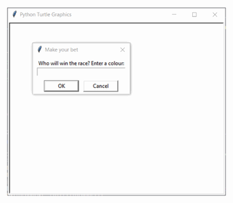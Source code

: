 ![Screenshot](https://github.com/rafaelmaframg/BootCamp-100DaysOfCodePythonPro/blob/main/Day19/turtlesrun.gif)
